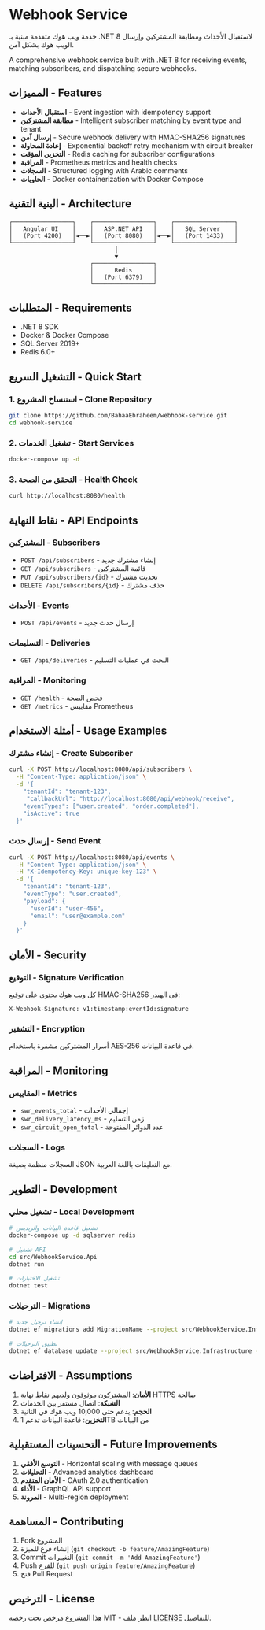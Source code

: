 # Webhook Service

خدمة ويب هوك متقدمة مبنية بـ .NET 8 لاستقبال الأحداث ومطابقة المشتركين وإرسال الويب هوك بشكل آمن.

A comprehensive webhook service built with .NET 8 for receiving events, matching subscribers, and dispatching secure webhooks.

## المميزات - Features

- **استقبال الأحداث** - Event ingestion with idempotency support
- **مطابقة المشتركين** - Intelligent subscriber matching by event type and tenant
- **إرسال آمن** - Secure webhook delivery with HMAC-SHA256 signatures
- **إعادة المحاولة** - Exponential backoff retry mechanism with circuit breaker
- **التخزين المؤقت** - Redis caching for subscriber configurations
- **المراقبة** - Prometheus metrics and health checks
- **السجلات** - Structured logging with Arabic comments
- **الحاويات** - Docker containerization with Docker Compose

## البنية التقنية - Architecture

```
┌─────────────────┐    ┌─────────────────┐    ┌─────────────────┐
│   Angular UI    │    │   ASP.NET API   │    │   SQL Server    │
│   (Port 4200)   │◄──►│   (Port 8080)   │◄──►│   (Port 1433)   │
└─────────────────┘    └─────────────────┘    └─────────────────┘
                              │
                              ▼
                       ┌─────────────────┐
                       │      Redis      │
                       │   (Port 6379)   │
                       └─────────────────┘
```

## المتطلبات - Requirements

- .NET 8 SDK
- Docker & Docker Compose
- SQL Server 2019+
- Redis 6.0+

## التشغيل السريع - Quick Start

### 1. استنساخ المشروع - Clone Repository
```bash
git clone https://github.com/BahaaEbraheem/webhook-service.git
cd webhook-service
```

### 2. تشغيل الخدمات - Start Services
```bash
docker-compose up -d
```

### 3. التحقق من الصحة - Health Check
```bash
curl http://localhost:8080/health
```

## نقاط النهاية - API Endpoints

### المشتركين - Subscribers
- `POST /api/subscribers` - إنشاء مشترك جديد
- `GET /api/subscribers` - قائمة المشتركين
- `PUT /api/subscribers/{id}` - تحديث مشترك
- `DELETE /api/subscribers/{id}` - حذف مشترك

### الأحداث - Events
- `POST /api/events` - إرسال حدث جديد

### التسليمات - Deliveries
- `GET /api/deliveries` - البحث في عمليات التسليم

### المراقبة - Monitoring
- `GET /health` - فحص الصحة
- `GET /metrics` - مقاييس Prometheus

## أمثلة الاستخدام - Usage Examples

### إنشاء مشترك - Create Subscriber
```bash
curl -X POST http://localhost:8080/api/subscribers \
  -H "Content-Type: application/json" \
  -d '{
    "tenantId": "tenant-123",
     "callbackUrl": "http://localhost:8080/api/webhook/receive",
    "eventTypes": ["user.created", "order.completed"],
    "isActive": true
  }'
```

### إرسال حدث - Send Event
```bash
curl -X POST http://localhost:8080/api/events \
  -H "Content-Type: application/json" \
  -H "X-Idempotency-Key: unique-key-123" \
  -d '{
    "tenantId": "tenant-123",
    "eventType": "user.created",
    "payload": {
      "userId": "user-456",
      "email": "user@example.com"
    }
  }'
```

## الأمان - Security

### التوقيع - Signature Verification
كل ويب هوك يحتوي على توقيع HMAC-SHA256 في الهيدر:
```
X-Webhook-Signature: v1:timestamp:eventId:signature
```

### التشفير - Encryption
أسرار المشتركين مشفرة باستخدام AES-256 في قاعدة البيانات.

## المراقبة - Monitoring

### المقاييس - Metrics
- `swr_events_total` - إجمالي الأحداث
- `swr_delivery_latency_ms` - زمن التسليم
- `swr_circuit_open_total` - عدد الدوائر المفتوحة

### السجلات - Logs
السجلات منظمة بصيغة JSON مع التعليقات باللغة العربية.

## التطوير - Development

### تشغيل محلي - Local Development
```bash
# تشغيل قاعدة البيانات والريديس
docker-compose up -d sqlserver redis

# تشغيل API
cd src/WebhookService.Api
dotnet run

# تشغيل الاختبارات
dotnet test
```

### الترحيلات - Migrations
```bash
# إنشاء ترحيل جديد
dotnet ef migrations add MigrationName --project src/WebhookService.Infrastructure --startup-project src/WebhookService.Api

# تطبيق الترحيلات
dotnet ef database update --project src/WebhookService.Infrastructure --startup-project src/WebhookService.Api
```

## الافتراضات - Assumptions

1. **الأمان**: المشتركون موثوقون ولديهم نقاط نهاية HTTPS صالحة
2. **الشبكة**: اتصال مستقر بين الخدمات
3. **الحجم**: يدعم حتى 10,000 ويب هوك في الثانية
4. **التخزين**: قاعدة البيانات تدعم 1TB من البيانات

## التحسينات المستقبلية - Future Improvements

1. **التوسع الأفقي** - Horizontal scaling with message queues
2. **التحليلات** - Advanced analytics dashboard
3. **الأمان المتقدم** - OAuth 2.0 authentication
4. **الأداء** - GraphQL API support
5. **المرونة** - Multi-region deployment

## المساهمة - Contributing

1. Fork المشروع
2. إنشاء فرع للميزة (`git checkout -b feature/AmazingFeature`)
3. Commit التغييرات (`git commit -m 'Add AmazingFeature'`)
4. Push للفرع (`git push origin feature/AmazingFeature`)
5. فتح Pull Request

## الترخيص - License

هذا المشروع مرخص تحت رخصة MIT - انظر ملف [LICENSE](LICENSE) للتفاصيل.
